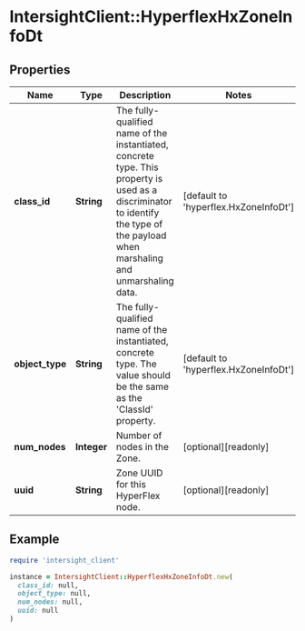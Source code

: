 # IntersightClient::HyperflexHxZoneInfoDt

## Properties

| Name | Type | Description | Notes |
| ---- | ---- | ----------- | ----- |
| **class_id** | **String** | The fully-qualified name of the instantiated, concrete type. This property is used as a discriminator to identify the type of the payload when marshaling and unmarshaling data. | [default to &#39;hyperflex.HxZoneInfoDt&#39;] |
| **object_type** | **String** | The fully-qualified name of the instantiated, concrete type. The value should be the same as the &#39;ClassId&#39; property. | [default to &#39;hyperflex.HxZoneInfoDt&#39;] |
| **num_nodes** | **Integer** | Number of nodes in the Zone. | [optional][readonly] |
| **uuid** | **String** | Zone UUID for this HyperFlex node. | [optional][readonly] |

## Example

```ruby
require 'intersight_client'

instance = IntersightClient::HyperflexHxZoneInfoDt.new(
  class_id: null,
  object_type: null,
  num_nodes: null,
  uuid: null
)
```

